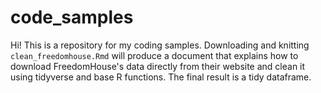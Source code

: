 # code_samples
Hi! This is a repository for my coding samples. Downloading and knitting `clean_freedomhouse.Rmd` will produce a document that explains how to download FreedomHouse's data directly from their website and clean it using tidyverse and base R functions. The final result is a tidy dataframe. 